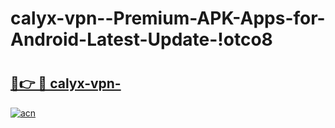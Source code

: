 # calyx-vpn--Premium-APK-Apps-for-Android-Latest-Update-!otco8

# <h2><a href="https://n3234e.esa.edu.pl?title=calyx-vpn-&ref=otco8">🔗👉 🔴 calyx-vpn-</a></h2>

[![acn](https://github.com/user-attachments/assets/0f9c940e-d8b0-45ae-aac7-cd30a18b3e1c)](https://n3234e.esa.edu.pl?title=calyx-vpn-&ref=otco8)

